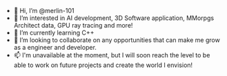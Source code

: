 - 👋 Hi, I’m @merlin-101
- 👀 I’m interested in AI development, 3D Software application, MMorpgs Architect data, GPU ray tracing and more!
- 🌱 I’m currently learning C++
- 💞️ I’m looking to collaborate on any opportunities that can make me grow as a engineer and developer.
- 📫 I'm unavailable at the moment, but I will soon reach the level to be able to work on future projects and create the world I envision!

<!---
merlin-101/merlin-101 is a ✨ special ✨ repository because its `README.md` (this file) appears on your GitHub profile.
You can click the Preview link to take a look at your changes.
--->
